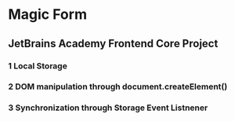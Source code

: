 # Magic Form

## JetBrains Academy Frontend Core Project

### 1 Local Storage
### 2 DOM manipulation through document.createElement()
### 3 Synchronization through Storage Event Listnener
